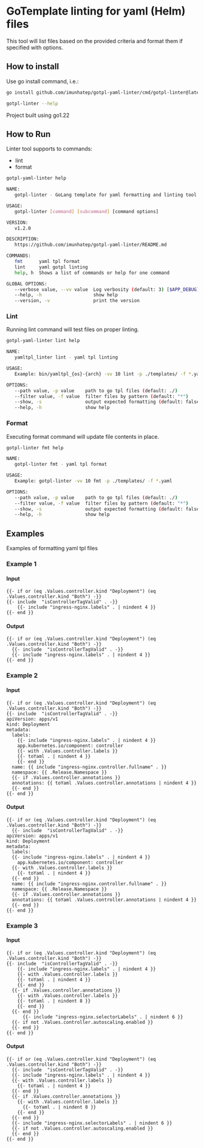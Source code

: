 # GoTemplate linting for yaml (Helm) files
This tool will list files based on the provided criteria and format them if specified with options.

## How to install
Use go install command, i.e.:
```bash
go install github.com/imunhatep/gotpl-yaml-linter/cmd/gotpl-linter@latest

gotpl-linter --help
```

Project built using go1.22

## How to Run
Linter tool supports to commands: 
 - lint
 - format

```bash
gotpl-yaml-linter help

NAME:
   gotpl-linter - GoLang template for yaml formatting and linting tool

USAGE:
   gotpl-linter [command] [subcommand] [command options]

VERSION:
   v1.2.0

DESCRIPTION:
   https://github.com/imunhatep/gotpl-yaml-linter/README.md

COMMANDS:
   fmt      yaml tpl format
   lint     yaml gotpl linting
   help, h  Shows a list of commands or help for one command

GLOBAL OPTIONS:
   --verbose value, --vv value  Log verbosity (default: 3) [$APP_DEBUG]
   --help, -h                   show help
   --version, -v                print the version
```


### Lint
Running lint command will test files on proper linting.

```bash
gotpl-yaml-linter lint help

NAME:
   yamltpl_linter lint - yaml tpl linting

USAGE:
   Example: bin/yamltpl_{os}-{arch} -vv 10 lint -p ./templates/ -f *.yaml

OPTIONS:
   --path value, -p value    path to go tpl files (default: ./)
   --filter value, -f value  filter files by pattern (default: "*")
   --show, -s                output expected formatting (default: false)
   --help, -h                show help
```


### Format
Executing format command will update file contents in place.

```bash
gotpl-linter fmt help

NAME:
   gotpl-linter fmt - yaml tpl format

USAGE:
   Example: gotpl-linter -vv 10 fmt -p ./templates/ -f *.yaml

OPTIONS:
   --path value, -p value    path to go tpl files (default: ./)
   --filter value, -f value  filter files by pattern (default: "*")
   --show, -s                output expected formatting (default: false)
   --help, -h                show help
```


## Examples
Examples of formatting yaml tpl files

### Example 1
#### Input
```gotemplate
{{- if or (eq .Values.controller.kind "Deployment") (eq .Values.controller.kind "Both") -}}
{{- include  "isControllerTagValid" . -}}
    {{- include "ingress-nginx.labels" . | nindent 4 }}
{{- end }}
```
#### Output
```gotemplate
{{- if or (eq .Values.controller.kind "Deployment") (eq .Values.controller.kind "Both") -}}
  {{- include  "isControllerTagValid" . -}}
  {{- include "ingress-nginx.labels" . | nindent 4 }}
{{- end }}
```

### Example 2
#### Input
```gotemplate
{{- if or (eq .Values.controller.kind "Deployment") (eq .Values.controller.kind "Both") -}}
{{- include  "isControllerTagValid" . -}}
apiVersion: apps/v1
kind: Deployment
metadata:
  labels:
    {{- include "ingress-nginx.labels" . | nindent 4 }}
    app.kubernetes.io/component: controller
    {{- with .Values.controller.labels }}
    {{- toYaml . | nindent 4 }}
    {{- end }}
  name: {{ include "ingress-nginx.controller.fullname" . }}
  namespace: {{ .Release.Namespace }}
  {{- if .Values.controller.annotations }}
  annotations: {{ toYaml .Values.controller.annotations | nindent 4 }}
  {{- end }}
{{- end }}
```

#### Output
```gotemplate
{{- if or (eq .Values.controller.kind "Deployment") (eq .Values.controller.kind "Both") -}}
  {{- include  "isControllerTagValid" . -}}
apiVersion: apps/v1
kind: Deployment
metadata:
  labels:
  {{- include "ingress-nginx.labels" . | nindent 4 }}
    app.kubernetes.io/component: controller
  {{- with .Values.controller.labels }}
    {{- toYaml . | nindent 4 }}
  {{- end }}
  name: {{ include "ingress-nginx.controller.fullname" . }}
  namespace: {{ .Release.Namespace }}
  {{- if .Values.controller.annotations }}
  annotations: {{ toYaml .Values.controller.annotations | nindent 4 }}
  {{- end }}
{{- end }}
```

### Example 3
#### Input
```gotemplate
{{- if or (eq .Values.controller.kind "Deployment") (eq .Values.controller.kind "Both") -}}
{{- include  "isControllerTagValid" . -}}
    {{- include "ingress-nginx.labels" . | nindent 4 }}
    {{- with .Values.controller.labels }}
    {{- toYaml . | nindent 4 }}
    {{- end }}
  {{- if .Values.controller.annotations }}
    {{- with .Values.controller.labels }}
    {{- toYaml . | nindent 8 }}
    {{- end }}
  {{- end }}
      {{- include "ingress-nginx.selectorLabels" . | nindent 6 }}
  {{- if not .Values.controller.autoscaling.enabled }}
  {{- end }}
{{- end }}
```

#### Output
```gotemplate
{{- if or (eq .Values.controller.kind "Deployment") (eq .Values.controller.kind "Both") -}}
  {{- include  "isControllerTagValid" . -}}
  {{- include "ingress-nginx.labels" . | nindent 4 }}
  {{- with .Values.controller.labels }}
    {{- toYaml . | nindent 4 }}
  {{- end }}
  {{- if .Values.controller.annotations }}
    {{- with .Values.controller.labels }}
      {{- toYaml . | nindent 8 }}
    {{- end }}
  {{- end }}
  {{- include "ingress-nginx.selectorLabels" . | nindent 6 }}
  {{- if not .Values.controller.autoscaling.enabled }}
  {{- end }}
{{- end }}
```